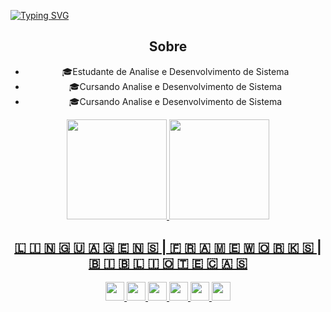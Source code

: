 [![Typing SVG](https://readme-typing-svg.herokuapp.com?font=&size=24&duration=2800&color=56E1E6&center=true&vCenter=true&width=1080&height=100&lines=Seja+bem+vindo!;Ol%C3%A1+esse+%C3%A9+meu+perfil%2C+me+chamo+Gustavo)](https://git.io/typing-svg)

<div align="center">
  <h2>Sobre</h2>
  <ul>
    <li>🎓Estudante de Analise e Desenvolvimento de Sistema</li>
    <li>🎓Cursando Analise e Desenvolvimento de Sistema</li>
    <li>🎓Cursando Analise e Desenvolvimento de Sistema</li>
  </ul>
</div>

<div align="center">
  <a href="https://github.com/axsgustavo">
  <img height="160em" src="https://github-readme-stats.vercel.app/api?username=axsgustavo&show_icons=true&theme=tokyonight&include_all_commits=true&count_private=true"/> 
  <img height="160em" src="https://github-readme-stats.vercel.app/api/top-langs/?username=axsgustavo&layout=compact&langs_count=7&theme=tokyonight"/>
</div>
 
<div align="center">
  <h2>🇱 🇮 🇳 🇬 🇺 🇦 🇬 🇪 🇳 🇸  | 🇫 🇷 🇦 🇲 🇪 🇼 🇴 🇷 🇰 🇸  | 🇧 🇮 🇧 🇱 🇮 🇴 🇹 🇪 🇨 🇦 🇸 </h2>
  <span>
   <img height="30px" src="https://img.shields.io/badge/HTML5-E34F26?style=for-the-badge&logo=html5&logoColor=white">
  </span>
  <span>
   <img height="30px" src="https://img.shields.io/badge/CSS3-1572B6?style=for-the-badge&logo=css3&logoColor=white">
  </span>
  <span>
   <img height="30px" src="https://img.shields.io/badge/Sass-CC6699?style=for-the-badge&logo=sass&logoColor=white">
  </span>
  <span>
   <img height="30px" src="https://img.shields.io/badge/JavaScript-F7DF1E?style=for-the-badge&logo=javascript&logoColor=black">
  </span>
  <span>
   <img height="30px" src="https://img.shields.io/badge/React-20232A?style=for-the-badge&logo=react&logoColor=61DAFB">
  </span>
  <span>
   <img height="30px" src="https://img.shields.io/badge/styled--components-DB7093?style=for-the-badge&logo=styled-components&logoColor=white">
  </span>
</div>
